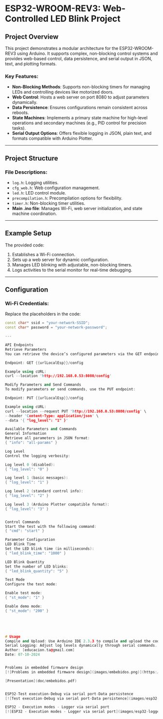  # ESP32-WROOM-REV3: Web-Controlled LED Blink Project

## Project Overview
This project demonstrates a modular architecture for the ESP32-WROOM-REV3 using Arduino. It supports complex, non-blocking control systems and provides web-based control, data persistence, and serial output in JSON, text, and plotting formats. 

### Key Features:
- **Non-Blocking Methods**: Supports non-blocking timers for managing LEDs and controlling devices like motorized doors. 
- **Web Control**: Hosts a web server on port 8080 to adjust parameters dynamically.
- **Data Persistence**: Ensures configurations remain consistent across reboots.
- **State Machines**: Implements a primary state machine for high-level operations and secondary machines (e.g., PID control for precision tasks).
- **Serial Output Options**: Offers flexible logging in JSON, plain text, and formats compatible with Arduino Plotter.

---

## Project Structure

### File Descriptions:
- `log.h`: Logging utilities.
- `cfg_web.h`: Web configuration management.
- `led.h`: LED control module.
- `precompilation.h`: Precompilation options for flexibility.
- `timer.h`: Non-blocking timer utilities.
- **Main .ino file**: Manages Wi-Fi, web server initialization, and state machine coordination.

---

## Example Setup
The provided code:
1. Establishes a Wi-Fi connection.
2. Sets up a web server for dynamic configuration.
3. Manages LED blinking with adjustable, non-blocking timers.
4. Logs activities to the serial monitor for real-time debugging.

---

## Configuration
### Wi-Fi Credentials:
Replace the placeholders in the code:
```cpp
const char* ssid = "your-network-SSID";
const char* password = "your-network-password";

---

API Endpoints
Retrieve Parameters
You can retrieve the device’s configured parameters via the GET endpoint:

Endpoint: GET {{urlLocalEsp}}/config

Example using cURL:
curl --location 'http://192.168.0.53:8080/config'

Modify Parameters and Send Commands
To modify parameters or send commands, use the PUT endpoint:

Endpoint: PUT {{urlLocalEsp}}/config

Example using cURL:
curl --location --request PUT 'http://192.168.0.53:8080/config' \
--header 'Content-Type: application/json' \
--data '{ "log_level": "1" }'

Available Parameters and Commands
General Information
Retrieve all parameters in JSON format:
{ "info": "all-params" }

Log Level
Control the logging verbosity:

Log level 0 (disabled):
{ "log_level": "0" }

Log level 1 (basic messages):
{ "log_level": "1" }

Log level 2 (standard control info):
{ "log_level": "2" }

Log level 3 (Arduino Plotter compatible format):
{ "log_level": "3" }


Control Commands
Start the test with the following command:
{ "cmd": "start" }

Parameter Configuration
LED Blink Time
Set the LED blink time (in milliseconds):
{ "led_blink_time": "1000" }

LED Blink Quantity
Set the number of LED blinks:
{ "led_blink_quantity": "5" }

Test Mode
Configure the test mode:

Enable test mode:
{ "st_mode": "1" }

Enable demo mode:
{ "st_mode": "200" }





# Usage
Compile and Upload: Use Arduino IDE 2.3.3 to compile and upload the code to your ESP32.
Serial Logging: Adjust log levels dynamically through serial commands.
Author: [educacion.ta@gmail.com]
Date: 07-10-2024


Problems in embedded firmware design
[![Problems in embedded firmware design](images/embebidos.png)](https://youtu.be/KhKX23DdfLY)

[Presentation](doc/embebidos.pdf)


ESP32-Test execution-Debug via serial port-Data persistence
[![Test execution-Debug via serial port-Data persistence](images/esp32-ensayo.png)](https://youtu.be/BXJvdTQ8DYk)

ESP32 - Execution modes - Logger via serial port
[![ESP32 - Execution modes - Logger via serial port](images/esp32-logger.png)](https://youtu.be/TlgQHpessV4)


